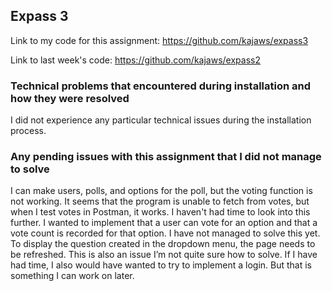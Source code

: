 ## Expass 3
Link to my code for this assignment: https://github.com/kajaws/expass3

Link to last week's code: https://github.com/kajaws/expass2

### Technical problems that encountered during installation and how they were resolved
I did not experience any particular technical issues during the installation process.

### Any pending issues with this assignment that I did not manage to solve
I can make users, polls, and options for the poll, but the voting function is not working. It seems that the program is unable to fetch from votes, but when I test votes in Postman, it works. I haven't had time to look into this further.
I wanted to implement that a user can vote for an option and that a vote count is recorded for that option. I have not managed to solve this yet.
To display the question created in the dropdown menu, the page needs to be refreshed. This is also an issue I’m not quite sure how to solve. 
If I have had time, I also would have wanted to try to implement a login. But that is something I can work on later.

